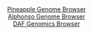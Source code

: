 <div id="Pineapple_Genome_Browser" align="center">
  <a href="https://igv.org/app/?sessionURL=blob:zZJdb5swFIb_i6VWm0T4bCAgVVP6wdomS6pmLGqqCh2IAW9gu7aBJlH..7xq0262qbnYNIkLc2Tw.z5.dqjDQhJGUYRc0xmajoMMJCvWL6DhNZ5BgyWKCqglNpDABRaY5hhFO1SAVJDcTfWXlVJcRpZFFB80QEtmSs.EBraMQi_NnDXWOatryJgAxYS0zgR0zCJlN.hxBpyb.mzPHFprUGBBzStGJbM4pmXa6_.lP0ZpiSlrcNq0tSIvAVKdR2dcmwW8Gy8X4zzHUk7w5np9Op5cjz95l8nqvX..SuZXy8RfHi9ISUG1Ap_28W12u5lXmZicV_3n.Mg9g2lVbubd_ZEbfzjyLo4vnzkRWJ46gTPy_NBxAw2H0DV._p9664cc2F0XvGlno3h2JWZBNjtJvOn9sozlzJ6C_GXzEdobqGZ5q21AeSWCyLENz_aNoesPvi2dkWHboeYjGEHRw6OBlID8i97.sENqw7UzSOKn9kUfAzGxxgJFg9C2AycM3eFJcGKHobM3dqgV9d.DGyd3YWC7Y9f104LUSgu9TiXl0gRKzS4vzHJ7IM3aVWV_ln.8a_mq1hrFfQB9ICdz6RfsNzQNpA9_uUJd9TWZ_ol5rwliquxQ3Ua39OJJO7fYVklOFrxtl1xzmo5XlfcnRIfhKZhoQOn9eqJfvzvXgSBAlR50RJKM1ERtlpok61HkuJ5WF.WsZtpFJMrsjW3YhjO03_5U1Ns_7r8C">Pineapple Genome Browser</a>
</div>
<div id="Alphonso_Genome_Browser" align="center">
  <a href="https://igv.org/app/?sessionURL=blob:zZRda9swFIb_i6BlA8fWR2PHhjKctslCStu1c8JailEc2VZnS64kO1_kv08tG7tZobnYGOhCOhzpvOfVI.1Ax5TmUoAIYBf1XYSAA3QpV3e0bip2RWumQZTTSjMHKJYzxUTGQLQDOdWGJreXdmdpTKMjz.Om6dVUFNLVxKU13UpBV9rNZO2dyaqiC6mokUp7Q0U76fGi663YgjaNa2sTt.8tqaEerZpSCi29hokiXdnz0l.htGBC1iyt28rwVwGp1WM1Lt2cfornd3GWMa2nbDNZnsbTSTwjF8n92D.7T64_zxN_fnzHC0FNq9jp0.CsHI9CU26P8OhJXNcXX7PhM25v12T25YicH1.sG66YPkUBGhA_RBhaa7hYsvX_1LUd_MDOpyfnSX5ZBpmY.766mtKhnvLsZj4aFm_0vXdAJbPWkgCyUgURgg6BvtPHfu9ligYOhKF1R0kOoodHBxhFs.82_WEHzKaxvADNnttXdBwg1ZIpEPVCCAMUhrh_EpzAMER7ZwdaVf09a0fJbRhAHGPspzmvjIV5mWrRaJcK4XZZ7hbbA728gkqPJzroSLzBdbAm.HoyIwXfisGbDNnSr9dnG32Pon9C3XuEuGZxKGrkqTzCQ1m3087fFBoi5Tfjb4l9cZeLWfxn3F5.oMPsyaWqqbH5NmKXP4nrqOJUGBvouOYLXnGzmVsn5QpECBMLLshkJS2JQBWLD9CBDurDj78BJfvH_Q8-">Alphonso Genome Browser</a>
</div>


<div id="DAF_Genomics_Browser" align="center">
  <a href="https://igv.org/app/?sessionURL=blob:tZFra9swFIb_i2D95JtsxzcIwyzdGmIalszLllLCqX0cm9iWJ8m5NOS_T3gdhW5jDDqQhMS5vO_RcyZ75KJiLYmIbdCRQSnRiCjZYQlNV.MtNChIVEAtUCMcC.TYZkiiMylASEgXiaospexEZJo5FPoWW9ZUmTCEY0CnC9bLElWqbhvQwCNr4SCMjDUqWYIJdVeyVjATsgyF0C2zw3a7OYA6fsY2Q0vcNH0tq0F1o0woY7lRgHJbtTke_2LkPyirVb2NV8t4qJ_haZqP49k0_uxcp.sP3rt1Or9Zpd7qalltW5A9x_Hu63I.6WE_PfkBXU.C03aedw_QyCR940yuro9dxVGMqU8Dxwtp6JKLRmqW9QoByUpOI.pqvh1otuvqT1dn5Kk_4Kwi0d29RiSHbKfS785EnjoFigj81g_MNMJ4jpxEemhZPg1De.T6rhWG9KKdSc_rVyb5Pl2EvmXHtu0ZakilX1T18H1K6Nfga2F80Vntf8X05eHGP9zOjqUdPyaLhHO2CwP2aZ7sP_4W00i5_.NYBeMNSBX68XyCArVSa7CVz1Scy_3lOw--">DAF Genomics Browser</a>
</div>
